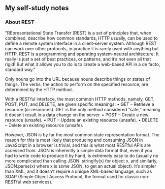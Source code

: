 ## My self-study notes

### About REST

"REpresentational State Transfer (REST) is a set of principles that, when combined, describe how common standards, HTTP usually, can be used to define a remote system interface in a client-server system. Although REST can work over other protocols, in practice it is rarely used with anything but HTTP. REST is a programming and operating system-neutral architecture. It really is just a set of best practices, or patterns, and it’s not even all that rigid! But what it allows you to do is to create a web-based API in a de facto, standard way."

Only nouns go into the URL because nouns describe things or states of things. The verbs, the action to perform on the specified resource, are determined by the HTTP method.

With a RESTful interface, the most common HTTP methods, namely, GET, POST,
PUT, and DELETE, are given specific meanings:
• GET – Retrieve a resource (or resources). GET is the only method
considered “safe,” meaning it doesn’t result in a data change on the
server.
• POST – Create a new resource (unsafe).
• PUT – Update an existing resource (unsafe).
• DELETE – Delete an existing resource (unsafe).

However, JSON is by far the most common state representation
format. The reason for this is most likely that producing and consuming JSON in
JavaScript in a browser is trivial, and this is what most RESTful APIs are accessed from.
JSON is inherently a simple data format that, even if you had to write code to produce
it by hand, is extremely easy to do (usually no more complicated than calling JSON.
stringify(x) for object x, and similarly, JSON.parse(x) where x is some JSON, to get
an actual object). It’s simpler than XML, and it doesn’t require a unique XML-based
language, such as SOAP (Simple Object Access Protocol, the format used for classic non-RESTful
web services).
